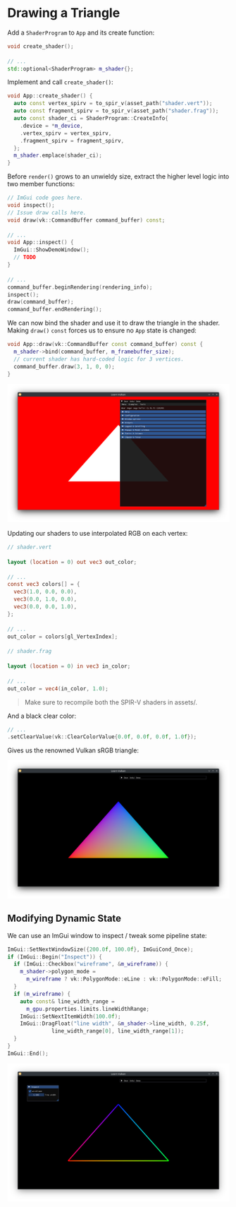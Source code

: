 # Drawing a Triangle

Add a `ShaderProgram` to `App` and its create function:

```cpp
void create_shader();

// ...
std::optional<ShaderProgram> m_shader{};
```

Implement and call `create_shader()`:

```cpp
void App::create_shader() {
  auto const vertex_spirv = to_spir_v(asset_path("shader.vert"));
  auto const fragment_spirv = to_spir_v(asset_path("shader.frag"));
  auto const shader_ci = ShaderProgram::CreateInfo{
    .device = *m_device,
    .vertex_spirv = vertex_spirv,
    .fragment_spirv = fragment_spirv,
  };
  m_shader.emplace(shader_ci);
}
```

Before `render()` grows to an unwieldy size, extract the higher level logic into two member functions:

```cpp
// ImGui code goes here.
void inspect();
// Issue draw calls here.
void draw(vk::CommandBuffer command_buffer) const;

// ...
void App::inspect() {
  ImGui::ShowDemoWindow();
  // TODO
}

// ...
command_buffer.beginRendering(rendering_info);
inspect();
draw(command_buffer);
command_buffer.endRendering();
```

We can now bind the shader and use it to draw the triangle in the shader. Making `draw()` `const` forces us to ensure no `App` state is changed:

```cpp
void App::draw(vk::CommandBuffer const command_buffer) const {
  m_shader->bind(command_buffer, m_framebuffer_size);
  // current shader has hard-coded logic for 3 vertices.
  command_buffer.draw(3, 1, 0, 0);
}
```

![White Triangle](./white_triangle.png)

Updating our shaders to use interpolated RGB on each vertex:

```glsl
// shader.vert

layout (location = 0) out vec3 out_color;

// ...
const vec3 colors[] = {
  vec3(1.0, 0.0, 0.0),
  vec3(0.0, 1.0, 0.0),
  vec3(0.0, 0.0, 1.0),
};

// ...
out_color = colors[gl_VertexIndex];

// shader.frag

layout (location = 0) in vec3 in_color;

// ...
out_color = vec4(in_color, 1.0);
```

> Make sure to recompile both the SPIR-V shaders in assets/.

And a black clear color:

```cpp
// ...
.setClearValue(vk::ClearColorValue{0.0f, 0.0f, 0.0f, 1.0f});
```

Gives us the renowned Vulkan sRGB triangle:

![sRGB Triangle](./srgb_triangle.png)

## Modifying Dynamic State

We can use an ImGui window to inspect / tweak some pipeline state:

```cpp
ImGui::SetNextWindowSize({200.0f, 100.0f}, ImGuiCond_Once);
if (ImGui::Begin("Inspect")) {
  if (ImGui::Checkbox("wireframe", &m_wireframe)) {
    m_shader->polygon_mode =
      m_wireframe ? vk::PolygonMode::eLine : vk::PolygonMode::eFill;
  }
  if (m_wireframe) {
    auto const& line_width_range =
      m_gpu.properties.limits.lineWidthRange;
    ImGui::SetNextItemWidth(100.0f);
    ImGui::DragFloat("line width", &m_shader->line_width, 0.25f,
              line_width_range[0], line_width_range[1]);
  }
}
ImGui::End();
```

![sRGB Triangle (wireframe)](./srgb_triangle_wireframe.png)

